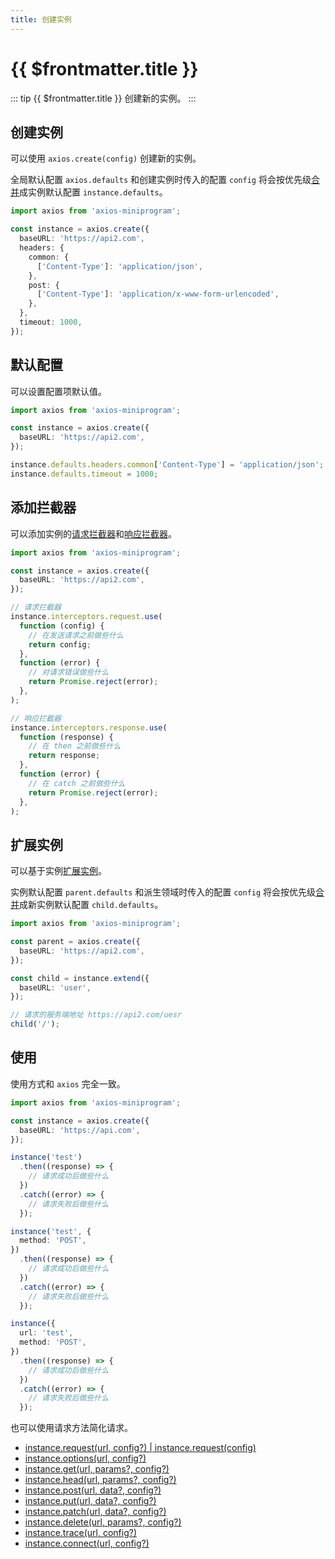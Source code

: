 ```yaml
---
title: 创建实例
---
```


# {{ $frontmatter.title }}

::: tip {{ $frontmatter.title }}
创建新的实例。
:::

## 创建实例

可以使用 `axios.create(config)` 创建新的实例。

全局默认配置 `axios.defaults` 和创建实例时传入的配置 `config` 将会按优先级[合并](/basics/defaults#配置合并策略)成实例默认配置 `instance.defaults`。

```ts
import axios from 'axios-miniprogram';

const instance = axios.create({
  baseURL: 'https://api2.com',
  headers: {
    common: {
      ['Content-Type']: 'application/json',
    },
    post: {
      ['Content-Type']: 'application/x-www-form-urlencoded',
    },
  },
  timeout: 1000,
});
```

## 默认配置

可以设置配置项默认值。

```ts
import axios from 'axios-miniprogram';

const instance = axios.create({
  baseURL: 'https://api2.com',
});

instance.defaults.headers.common['Content-Type'] = 'application/json';
instance.defaults.timeout = 1000;
```

## 添加拦截器

可以添加实例的[请求拦截器](/advanced/request-interceptor)和[响应拦截器](/advanced/response-interceptor)。

```ts
import axios from 'axios-miniprogram';

const instance = axios.create({
  baseURL: 'https://api2.com',
});

// 请求拦截器
instance.interceptors.request.use(
  function (config) {
    // 在发送请求之前做些什么
    return config;
  },
  function (error) {
    // 对请求错误做些什么
    return Promise.reject(error);
  },
);

// 响应拦截器
instance.interceptors.response.use(
  function (response) {
    // 在 then 之前做些什么
    return response;
  },
  function (error) {
    // 在 catch 之前做些什么
    return Promise.reject(error);
  },
);
```

## 扩展实例

可以基于实例[扩展实例](/advanced/extend)。

实例默认配置 `parent.defaults` 和派生领域时传入的配置 `config` 将会按优先级[合并](/basics/defaults#配置合并策略)成新实例默认配置 `child.defaults`。

```ts
import axios from 'axios-miniprogram';

const parent = axios.create({
  baseURL: 'https://api2.com',
});

const child = instance.extend({
  baseURL: 'user',
});

// 请求的服务端地址 https://api2.com/uesr
child('/');
```

## 使用

使用方式和 `axios` 完全一致。

```ts
import axios from 'axios-miniprogram';

const instance = axios.create({
  baseURL: 'https://api.com',
});

instance('test')
  .then((response) => {
    // 请求成功后做些什么
  })
  .catch((error) => {
    // 请求失败后做些什么
  });

instance('test', {
  method: 'POST',
})
  .then((response) => {
    // 请求成功后做些什么
  })
  .catch((error) => {
    // 请求失败后做些什么
  });

instance({
  url: 'test',
  method: 'POST',
})
  .then((response) => {
    // 请求成功后做些什么
  })
  .catch((error) => {
    // 请求失败后做些什么
  });
```

也可以使用请求方法简化请求。

- [instance.request(url, config?) | instance.request(config)](/basics/request)
- [instance.options(url, config?)](/method/OPTIONS)
- [instance.get(url, params?, config?)](/method/GET)
- [instance.head(url, params?, config?)](/method/HEAD)
- [instance.post(url, data?, config?)](/method/POST)
- [instance.put(url, data?, config?)](/method/PUT)
- [instance.patch(url, data?, config?)](/method/PATCH)
- [instance.delete(url, params?, config?)](/method/DELETE)
- [instance.trace(url, config?)](/method/TRACE)
- [instance.connect(url, config?)](/method/CONNECT)
